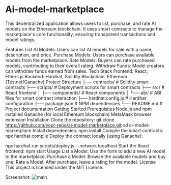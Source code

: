 # Ai-model-marketplace
This decentralized application allows users to list, purchase, and rate AI models on the Ethereum blockchain. It uses smart contracts to manage the marketplace's core functionality, ensuring transparent transactions and model ratings.

Features
List AI Models: Users can list AI models for sale with a name, description, and price.
Purchase Models: Users can purchase available models from the marketplace.
Rate Models: Buyers can rate purchased models, contributing to their overall rating.
Withdraw Funds: Model creators can withdraw funds earned from sales.
Tech Stack
Frontend: React, Ethers.js
Backend: Hardhat, Solidity
Blockchain: Ethereum (Testnet/Ganache)
Project Structure
├── contracts/          # Solidity smart contracts
├── scripts/            # Deployment scripts for smart contracts
├── src/                # React frontend
│   ├── components/     # React components
│   └── abi/            # ABI files for smart contract interaction
├── hardhat.config.js   # Hardhat configuration
├── package.json        # NPM dependencies
└── README.md           # Project documentation
Getting Started
Prerequisites
Node.js and npm installed
Ganache (for local Ethereum blockchain)
MetaMask browser extension
Installation
Clone the repository:
git clone https://github.com/your-repo/ai-model-marketplace.git
cd ai-model-marketplace
Install dependencies:
npm install
Compile the smart contracts:
npx hardhat compile
Deploy the contract locally (using Ganache):

npx hardhat run scripts/deploy.js --network localhost
Start the React frontend:
npm start
Usage
List a Model: Use the form to add a new AI model to the marketplace.
Purchase a Model: Browse the available models and buy one.
Rate a Model: After purchase, leave a rating for the model.
License
This project is licensed under the MIT License.

Screenshot:
![main](https://github.com/user-attachments/assets/c993452b-a6a7-4638-9cfb-41f17bfe3aa7)

